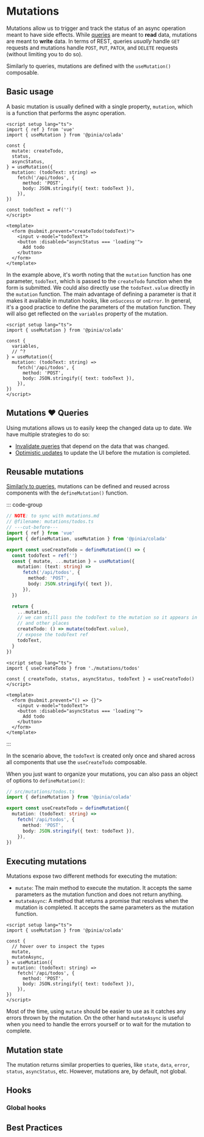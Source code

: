 # Mutations

Mutations allow us to trigger and track the status of an async operation meant to have side effects. While [queries](./queries.md) are meant to **read** data, mutations are meant to **write** data. In terms of REST, queries _usually_ handle `GET` requests and mutations handle `POST`, `PUT`, `PATCH`, and `DELETE` requests (without limiting you to do so).

Similarly to queries, mutations are defined with the `useMutation()` composable.

## Basic usage

A basic mutation is usually defined with a single property, `mutation`, which is a function that performs the async operation.

```vue twoslash
<script setup lang="ts">
import { ref } from 'vue'
import { useMutation } from '@pinia/colada'

const {
  mutate: createTodo,
  status,
  asyncStatus,
} = useMutation({
  mutation: (todoText: string) =>
    fetch('/api/todos', {
      method: 'POST',
      body: JSON.stringify({ text: todoText }),
    }),
})

const todoText = ref('')
</script>

<template>
  <form @submit.prevent="createTodo(todoText)">
    <input v-model="todoText">
    <button :disabled="asyncStatus === 'loading'">
      Add todo
    </button>
  </form>
</template>
```

In the example above, it's worth noting that the `mutation` function has one parameter, `todoText`, which is passed to the `createTodo` function when the form is submitted. We could also directly use the `todoText.value` directly in the `mutation` function. The main advantage of defining a parameter is that it makes it available in mutation hooks, like `onSuccess` or `onError`. In general, it's a good practice to define the parameters of the mutation function. They will also get reflected on the `variables` property of the mutation.

```vue twoslash
<script setup lang="ts">
import { useMutation } from '@pinia/colada'

const {
  variables,
  // ^?
} = useMutation({
  mutation: (todoText: string) =>
    fetch('/api/todos', {
      method: 'POST',
      body: JSON.stringify({ text: todoText }),
    }),
})
</script>
```

## Mutations ❤️ Queries

Using mutations allows us to easily keep the changed data up to date. We have multiple strategies to do so:

- [Invalidate queries](./query-invalidation.md#Invalidation-in-Mutation-Hooks) that depend on the data that was changed.
- [Optimistic updates](./optimistic-updates.md) to update the UI before the mutation is completed.

## Reusable mutations

[Similarly to queries](../advanced/reusable-queries.md), mutations can be defined and reused across components with the `defineMutation()` function.

::: code-group

```ts [mutations/todos.ts] twoslash
// NOTE: to sync with mutations.md
// @filename: mutations/todos.ts
// ---cut-before---
import { ref } from 'vue'
import { defineMutation, useMutation } from '@pinia/colada'

export const useCreateTodo = defineMutation(() => {
  const todoText = ref('')
  const { mutate, ...mutation } = useMutation({
    mutation: (text: string) =>
      fetch('/api/todos', {
        method: 'POST',
        body: JSON.stringify({ text }),
      }),
  })

  return {
    ...mutation,
    // we can still pass the todoText to the mutation so it appears in plugins
    // and other places
    createTodo: () => mutate(todoText.value),
    // expose the todoText ref
    todoText,
  }
})
```

```vue [components/CreateTodo.vue] twoslash
<script setup lang="ts">
import { useCreateTodo } from './mutations/todos'

const { createTodo, status, asyncStatus, todoText } = useCreateTodo()
</script>

<template>
  <form @submit.prevent="() => {}">
    <input v-model="todoText">
    <button :disabled="asyncStatus === 'loading'">
      Add todo
    </button>
  </form>
</template>
```

:::

In the scenario above, the `todoText` is created only once and shared across all components that use the `useCreateTodo` composable.

When you just want to organize your mutations, you can also pass an object of options to `defineMutation()`:

```ts twoslash
// src/mutations/todos.ts
import { defineMutation } from '@pinia/colada'

export const useCreateTodo = defineMutation({
  mutation: (todoText: string) =>
    fetch('/api/todos', {
      method: 'POST',
      body: JSON.stringify({ text: todoText }),
    }),
})
```

## Executing mutations

Mutations expose two different methods for executing the mutation:

- `mutate`: The main method to execute the mutation. It accepts the same parameters as the mutation function and does not return anything.
- `mutateAsync`: A method that returns a promise that resolves when the mutation is completed. It accepts the same parameters as the mutation function.

```vue twoslash
<script setup lang="ts">
import { useMutation } from '@pinia/colada'

const {
  // hover over to inspect the types
  mutate,
  mutateAsync,
} = useMutation({
  mutation: (todoText: string) =>
    fetch('/api/todos', {
      method: 'POST',
      body: JSON.stringify({ text: todoText }),
    }),
})
</script>
```

Most of the time, using `mutate` should be easier to use as it catches any errors thrown by the mutation. On the other hand `mutateAsync` is useful when you need to handle the errors yourself or to wait for the mutation to complete.

## Mutation state

The mutation returns similar properties to queries, like `state`, `data`, `error`, `status`, `asyncStatus`, etc. However, mutations are, by default, not global.

## Hooks

### Global hooks

## Best Practices
